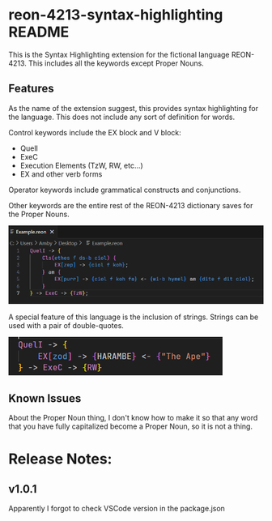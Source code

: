 # reon-4213-syntax-highlighting README

This is the Syntax Highlighting extension for the fictional language REON-4213. This includes all the keywords except Proper Nouns.

## Features

As the name of the extension suggest, this provides syntax highlighting for the language. This does not include any sort of definition for words.

Control keywords include the EX block and V block:
- QuelI
- ExeC
- Execution Elements (TzW, RW, etc...)
- EX and other verb forms

Operator keywords include grammatical constructs and conjunctions.

Other keywords are the entire rest of the REON-4213 dictionary saves for the Proper Nouns.

![Example](images/example.png)

A special feature of this language is the inclusion of strings. Strings can be used with a pair of double-quotes.

![String example](images/example_string.png)

## Known Issues

About the Proper Noun thing, I don't know how to make it so that any word that you have fully capitalized become a Proper Noun, so it is not a thing.

# Release Notes:

## v1.0.1

Apparently I forgot to check VSCode version in the package.json
